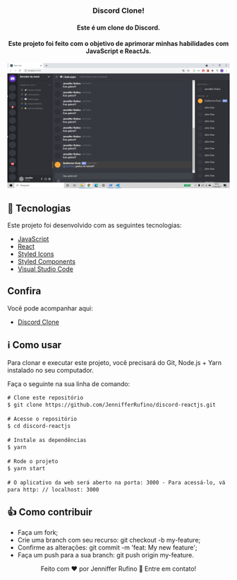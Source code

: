 <h3 align="center">Discord Clone!</h3>
<h4 align="center">Este é um clone do Discord.</h4>
<h4 align="center">Este projeto foi feito com o objetivo de aprimorar minhas habilidades com JavaScript e ReactJs.</h4>

<div>
    <img src="./src/assets/image.jpg" alt="Discord" />
</div>

<h2>🚀 Tecnologias </h2>
<p>Este projeto foi desenvolvido com as seguintes tecnologias:</p>
<ul>
    <li><a href="https://developer.mozilla.org/pt-BR/docs/Web/JavaScript">JavaScript</a></li>
    <li><a href="https://reactjs.org/docs/getting-started.html">React</a></li>
    <li><a href="https://styled-icons.js.org/">Styled Icons</a></li>
    <li><a href="https://styled-components.com/">Styled Components</a></li>
    <li><a href="https://code.visualstudio.com/">Visual Studio Code</a></li>
</ul>

<h2>Confira</h2>
<p>Você pode acompanhar aqui:</p>
<ul>
    <li><a href="#">Discord Clone</a></li>
</ul>

<h2>ℹ️ Como usar</h2>
<p>Para clonar e executar este projeto, você precisará do Git, Node.js + Yarn instalado no seu computador.</p>
<p>Faça o seguinte na sua linha de comando:</p>

    # Clone este repositório
    $ git clone https://github.com/JennifferRufino/discord-reactjs.git 

    # Acesse o repositório
    $ cd discord-reactjs

    # Instale as dependências
    $ yarn

    # Rode o projeto
    $ yarn start

    # O aplicativo da web será aberto na porta: 3000 - Para acessá-lo, vá para http: // localhost: 3000

<h2>👍 Como contribuir</h2>
<ul>
    <li>Faça um fork;</li>
    <li>Crie uma branch com seu recurso: git checkout -b my-feature;</li>
    <li>Confirme as alterações: git commit -m 'feat: My new feature';</li>
    <li>Faça um push para a sua branch: git push origin my-feature.</li>
</ul>


<p align="center">Feito com ♥ por Jenniffer Rufino 👋 Entre em contato!</p>


